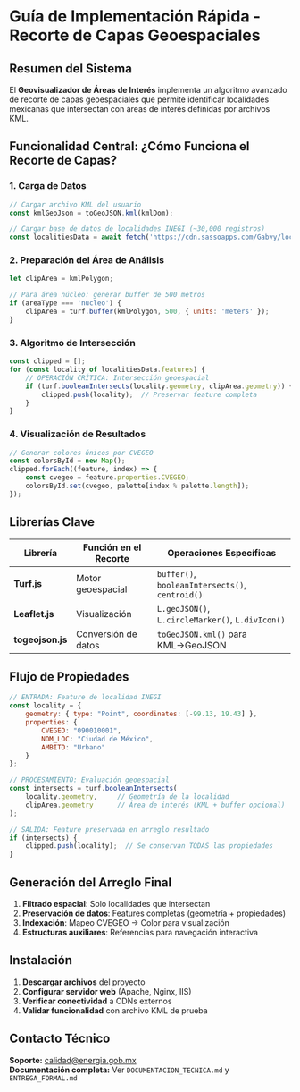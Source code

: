 # Guía de Implementación Rápida - Recorte de Capas Geoespaciales

## Resumen del Sistema

El **Geovisualizador de Áreas de Interés** implementa un algoritmo avanzado de recorte de capas geoespaciales que permite identificar localidades mexicanas que intersectan con áreas de interés definidas por archivos KML.

## Funcionalidad Central: ¿Cómo Funciona el Recorte de Capas?

### 1. Carga de Datos
```javascript
// Cargar archivo KML del usuario
const kmlGeoJson = toGeoJSON.kml(kmlDom);

// Cargar base de datos de localidades INEGI (~30,000 registros)
const localitiesData = await fetch('https://cdn.sassoapps.com/Gabvy/localidades_4326.geojson');
```

### 2. Preparación del Área de Análisis
```javascript
let clipArea = kmlPolygon;

// Para área núcleo: generar buffer de 500 metros
if (areaType === 'nucleo') {
    clipArea = turf.buffer(kmlPolygon, 500, { units: 'meters' });
}
```

### 3. Algoritmo de Intersección
```javascript
const clipped = [];
for (const locality of localitiesData.features) {
    // OPERACIÓN CRÍTICA: Intersección geoespacial
    if (turf.booleanIntersects(locality.geometry, clipArea.geometry)) {
        clipped.push(locality);  // Preservar feature completa
    }
}
```

### 4. Visualización de Resultados
```javascript
// Generar colores únicos por CVEGEO
const colorsById = new Map();
clipped.forEach((feature, index) => {
    const cvegeo = feature.properties.CVEGEO;
    colorsById.set(cvegeo, palette[index % palette.length]);
});
```

## Librerías Clave

| Librería | Función en el Recorte | Operaciones Específicas |
|----------|----------------------|-------------------------|
| **Turf.js** | Motor geoespacial | `buffer()`, `booleanIntersects()`, `centroid()` |
| **Leaflet.js** | Visualización | `L.geoJSON()`, `L.circleMarker()`, `L.divIcon()` |
| **togeojson.js** | Conversión de datos | `toGeoJSON.kml()` para KML→GeoJSON |

## Flujo de Propiedades

```javascript
// ENTRADA: Feature de localidad INEGI
const locality = {
    geometry: { type: "Point", coordinates: [-99.13, 19.43] },
    properties: { 
        CVEGEO: "090010001",
        NOM_LOC: "Ciudad de México",
        AMBITO: "Urbano"
    }
};

// PROCESAMIENTO: Evaluación geoespacial
const intersects = turf.booleanIntersects(
    locality.geometry,     // Geometría de la localidad
    clipArea.geometry      // Área de interés (KML + buffer opcional)
);

// SALIDA: Feature preservada en arreglo resultado
if (intersects) {
    clipped.push(locality);  // Se conservan TODAS las propiedades
}
```

## Generación del Arreglo Final

1. **Filtrado espacial**: Solo localidades que intersectan
2. **Preservación de datos**: Features completas (geometría + propiedades)
3. **Indexación**: Mapeo CVEGEO → Color para visualización
4. **Estructuras auxiliares**: Referencias para navegación interactiva

## Instalación

1. **Descargar archivos** del proyecto
2. **Configurar servidor web** (Apache, Nginx, IIS)
3. **Verificar conectividad** a CDNs externos
4. **Validar funcionalidad** con archivo KML de prueba

## Contacto Técnico

**Soporte:** calidad@energia.gob.mx  
**Documentación completa:** Ver `DOCUMENTACION_TECNICA.md` y `ENTREGA_FORMAL.md`